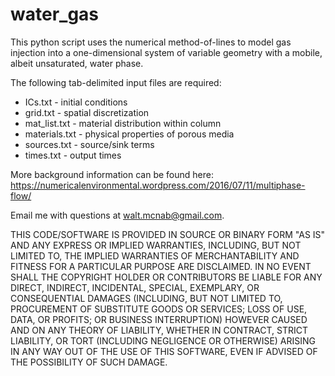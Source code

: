 # water_gas
This python script uses the numerical method-of-lines to model gas injection into a one-dimensional system of variable geometry with a mobile, albeit unsaturated, water phase.

The following tab-delimited input files are required:

* ICs.txt - initial conditions
* grid.txt - spatial discretization
* mat_list.txt - material distribution within column
* materials.txt - physical properties of porous media
* sources.txt - source/sink terms
* times.txt - output times

More background information can be found here: https://numericalenvironmental.wordpress.com/2016/07/11/multiphase-flow/

Email me with questions at walt.mcnab@gmail.com.

THIS CODE/SOFTWARE IS PROVIDED IN SOURCE OR BINARY FORM "AS IS" AND ANY EXPRESS OR IMPLIED WARRANTIES, INCLUDING, BUT NOT LIMITED TO, THE IMPLIED WARRANTIES OF MERCHANTABILITY AND FITNESS FOR A PARTICULAR PURPOSE ARE DISCLAIMED. IN NO EVENT SHALL THE COPYRIGHT HOLDER OR CONTRIBUTORS BE LIABLE FOR ANY DIRECT, INDIRECT, INCIDENTAL, SPECIAL, EXEMPLARY, OR CONSEQUENTIAL DAMAGES (INCLUDING, BUT NOT LIMITED TO, PROCUREMENT OF SUBSTITUTE GOODS OR SERVICES; LOSS OF USE, DATA, OR PROFITS; OR BUSINESS INTERRUPTION) HOWEVER CAUSED AND ON ANY THEORY OF LIABILITY, WHETHER IN CONTRACT, STRICT LIABILITY, OR TORT (INCLUDING NEGLIGENCE OR OTHERWISE) ARISING IN ANY WAY OUT OF THE USE OF THIS SOFTWARE, EVEN IF ADVISED OF THE POSSIBILITY OF SUCH DAMAGE.
